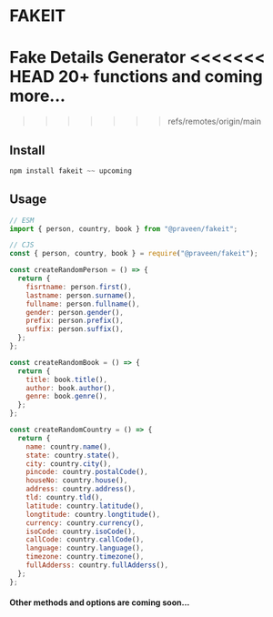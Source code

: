# FAKEIT

Fake Details Generator
<<<<<<< HEAD
20+ functions and coming more...
=======
>>>>>>> refs/remotes/origin/main

## Install

```javascript
npm install fakeit ~~ upcoming
```

## Usage

```javascript
// ESM
import { person, country, book } from "@praveen/fakeit";

// CJS
const { person, country, book } = require("@praveen/fakeit");

const createRandomPerson = () => {
  return {
    fisrtname: person.first(),
    lastname: person.surname(),
    fullname: person.fullname(),
    gender: person.gender(),
    prefix: person.prefix(),
    suffix: person.suffix(),
  };
};

const createRandomBook = () => {
  return {
    title: book.title(),
    author: book.author(),
    genre: book.genre(),
  };
};

const createRandomCountry = () => {
  return {
    name: country.name(),
    state: country.state(),
    city: country.city(),
    pincode: country.postalCode(),
    houseNo: country.house(),
    address: country.address(),
    tld: country.tld(),
    latitude: country.latitude(),
    longtitude: country.longtitude(),
    currency: country.currency(),
    isoCode: country.isoCode(),
    callCode: country.callCode(),
    language: country.language(),
    timezone: country.timezone(),
    fullAdderss: country.fullAdderss(),
  };
};
```

#### Other methods and options are coming soon...
